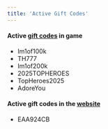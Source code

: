 ```yaml
---
title: 'Active Gift Codes'
---
```


#### Active [gift codes](/mechanics/gift-codes) in game
- Im1of100k
- TH777
- Im1of200k
- 2025TOPHEROES
- TopHeroes2025
- AdoreYou

#### Active gift codes in the [website](https://topheroes.store.kopglobal.com/en/)
- EAA924CB